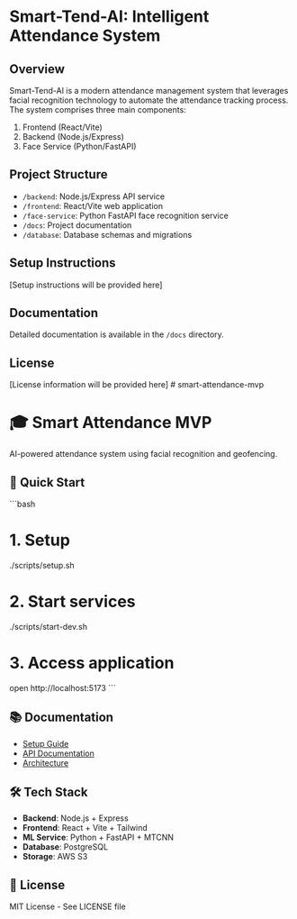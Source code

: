# Smart-Tend-AI: Intelligent Attendance System

## Overview
Smart-Tend-AI is a modern attendance management system that leverages facial recognition technology to automate the attendance tracking process. The system comprises three main components:

1. Frontend (React/Vite)
2. Backend (Node.js/Express)
3. Face Service (Python/FastAPI)

## Project Structure
- `/backend`: Node.js/Express API service
- `/frontend`: React/Vite web application
- `/face-service`: Python FastAPI face recognition service
- `/docs`: Project documentation
- `/database`: Database schemas and migrations

## Setup Instructions
[Setup instructions will be provided here]

## Documentation
Detailed documentation is available in the `/docs` directory.

## License
[License information will be provided here]
#   s m a r t - a t t e n d a n c e - m v p 
 
 


# 🎓 Smart Attendance MVP

AI-powered attendance system using facial recognition and geofencing.

## 🚀 Quick Start

\`\`\`bash
# 1. Setup
./scripts/setup.sh

# 2. Start services
./scripts/start-dev.sh

# 3. Access application
open http://localhost:5173
\`\`\`

## 📚 Documentation

- [Setup Guide](docs/SETUP.md)
- [API Documentation](docs/API.md)
- [Architecture](docs/ARCHITECTURE.md)

## 🛠️ Tech Stack

- **Backend**: Node.js + Express
- **Frontend**: React + Vite + Tailwind
- **ML Service**: Python + FastAPI + MTCNN
- **Database**: PostgreSQL
- **Storage**: AWS S3

## 📝 License

MIT License - See LICENSE file